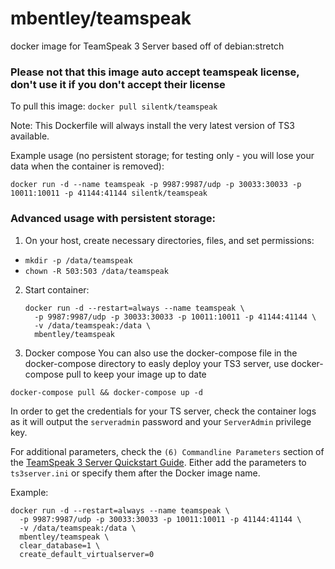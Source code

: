 mbentley/teamspeak
==================

docker image for TeamSpeak 3 Server
based off of debian:stretch

### Please not that this image auto accept teamspeak license, don't use it if you don't accept their license

To pull this image:
`docker pull silentk/teamspeak`

Note: This Dockerfile will always install the very latest version of TS3 available.

Example usage (no persistent storage; for testing only - you will lose your data when the container is removed):

`docker run -d --name teamspeak -p 9987:9987/udp -p 30033:30033 -p 10011:10011 -p 41144:41144 silentk/teamspeak`

### Advanced usage with persistent storage:

1. On your host, create necessary directories, files, and set permissions:
  * `mkdir -p /data/teamspeak`
  * `chown -R 503:503 /data/teamspeak`

2. Start container:
    ```
    docker run -d --restart=always --name teamspeak \
      -p 9987:9987/udp -p 30033:30033 -p 10011:10011 -p 41144:41144 \
      -v /data/teamspeak:/data \
      mbentley/teamspeak
    ```

3. Docker compose
You can also use the docker-compose file in the docker-compose directory to easly deploy your TS3 server, use docker-compose pull to keep your image up to date

`docker-compose pull && docker-compose up -d`

In order to get the credentials for your TS server, check the container logs as it will output the `serveradmin` password and your `ServerAdmin` privilege key.

For additional parameters, check the `(6) Commandline Parameters` section of the [TeamSpeak 3 Server Quickstart Guide](http://media.teamspeak.com/ts3_literature/TeamSpeak%203%20Server%20Quick%20Start.txt).  Either add the parameters to `ts3server.ini` or specify them after the Docker image name.

Example:
```
docker run -d --restart=always --name teamspeak \
  -p 9987:9987/udp -p 30033:30033 -p 10011:10011 -p 41144:41144 \
  -v /data/teamspeak:/data \
  mbentley/teamspeak \
  clear_database=1 \
  create_default_virtualserver=0
```

